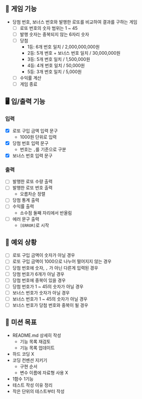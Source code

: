 ## 🎰 게임 기능
- 당첨 번호, 보너스 번호와 발행한 로또를 비교하여 결과를 구하는 게임
    - [ ] 로또 번호의 숫자 범위는 1 ~ 45
    - [ ] 발행 숫자는 중복되지 않는 6자리 숫자
    - [ ] 당첨
      - 1등: 6개 번호 일치 / 2,000,000,000원
      - 2등: 5개 번호 + 보너스 번호 일치 / 30,000,000원
      - 3등: 5개 번호 일치 / 1,500,000원
      - 4등: 4개 번호 일치 / 50,000원
      - 5등: 3개 번호 일치 / 5,000원
    - [ ] 수익률 계산
    - [ ] 게임 종료

## 🖥️ 입/출력 기능
### 입력
- [x] 로또 구입 금액 입력 문구
  - 1000원 단위로 입력
- [x] 당첨 번호 입력 문구
  - 번호는 `,`를 기준으로 구분
- [x] 보너스 번호 입력 문구

### 출력
- [ ] 발행한 로또 수량 출력
- [ ] 발행한 로또 번호 출력
  - 오름차순 정렬
- [ ] 당첨 통계 출력
- [ ] 수익률 출력
  - 소수점 둘째 자리에서 반올림
- [ ] 에러 문구 출력
  - `[ERROR]`로 시작

## 👾 예외 상황
- [ ] 로또 구입 금액이 숫자가 아닐 경우
- [ ] 로또 구입 금액이 1000으로 나누어 떨어지지 않는 경우
- [ ] 당첨 번호에 숫자, `,` 가 아닌 다른게 입력된 경우
- [ ] 당첨 번호가 6개가 아닐 경우
- [ ] 당첨 번호에 중복이 있을 경우
- [ ] 당첨 번호가 1 ~ 45의 숫자가 아닐 경우
- [ ] 보너스 번호가 숫자가 아닐 경우
- [ ] 보너스 번호가 1 ~ 45의 숫자가 아닐 경우
- [ ] 보너스 번호가 당첨 번호와 중복이 될 경우

## 🎯 미션 목표
- README.md 상세히 작성
  - 기능 목록 재검토
  - 기능 목록 업데이트
- 하드 코딩 X
- 코딩 컨벤션 지키기
  - 구현 순서
  - 변수 이름에 자료형 사용 X
- 1함수 1기능
- 테스트 작성 이유 정리
- 작은 단위의 테스트부터 작성
